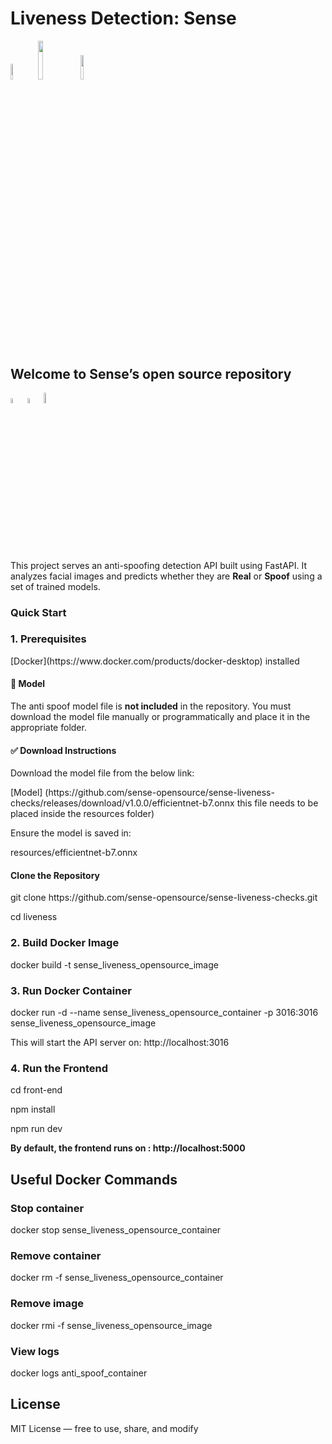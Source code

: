 <h1> Liveness Detection: Sense</h1>

<p width="100%">
  
<img width="8%" src="https://badge-generator.vercel.app/api?label=License&status=MIT&color=6941C6"> <img width="12.6%" src="https://badge-generator.vercel.app/api?icon=Github&label=Last%20Commit&status=May&color=6941C6"/> <img width="10%" src="https://badge-generator.vercel.app/api?icon=Discord&label=Discord&status=Live&color=6941C6"> 
</p>

<h2>Welcome to Sense’s open source repository</h2>

<p width="100%">  
<img width="4.5%" src="https://custom-icon-badges.demolab.com/badge/Fork-orange.svg?logo=fork"> <img width="4.5%" src="https://custom-icon-badges.demolab.com/badge/Star-yellow.svg?logo=star"> <img width="6.5%" src="https://custom-icon-badges.demolab.com/badge/Commit-green.svg?logo=git-commit&logoColor=fff"> 
</p>

<p> This project serves an anti-spoofing detection API built using FastAPI. It analyzes facial images and predicts whether they are <b>Real</b> or <b>Spoof</b> using a set of trained models.</p>

<h3>Quick Start</h3>

<h3>1. Prerequisites </h3>

<p> [Docker](https://www.docker.com/products/docker-desktop) installed </p>              

<h4> 🧠 Model </h4>

<p> The anti spoof model file is <b>not included</b> in the repository. You must download the model file manually or programmatically and place it in the appropriate folder.</p>

<h4> ✅ Download Instructions </h4>

<p> Download the model file from the below link: </p>

<p> [Model] (https://github.com/sense-opensource/sense-liveness-checks/releases/download/v1.0.0/efficientnet-b7.onnx this file needs to be placed inside the resources folder) </p>

<p> Ensure the model is saved in:  </p>

<p> resources/efficientnet-b7.onnx </p>

<h4> Clone the Repository </h4> 

<p> git clone https://github.com/sense-opensource/sense-liveness-checks.git </p>
<p> cd liveness </p>

<h3> 2. Build Docker Image </h3>

<p> docker build -t sense_liveness_opensource_image </p>

<h3> 3. Run Docker Container </h3>

<p> docker run -d --name sense_liveness_opensource_container -p 3016:3016 sense_liveness_opensource_image </p>

<p> This will start the API server on: http://localhost:3016 </p>

<h3> 4. Run the Frontend </h3>

<p>cd front-end</p>
<p>npm install</p>
<p>npm run dev</p>

<p> <b> By default, the frontend runs on : http://localhost:5000 </b></p>

<h2>Useful Docker Commands</h2>

<h3> Stop container </h3>
<p>docker stop sense_liveness_opensource_container</p>

<h3> Remove container </h3>
<p>  docker rm -f sense_liveness_opensource_container</p>

<h3> Remove image </h3>
<p>docker rmi -f  sense_liveness_opensource_image </p>

<h3> View logs </h3>
<p>docker logs anti_spoof_container</p>

<h2> License </h2>
<p> MIT License — free to use, share, and modify </p>